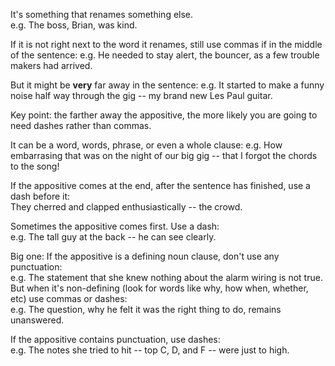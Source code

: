 It's something that renames something else.  
e.g. The boss, Brian, was kind.  

If it is not right next to the word it renames, still use commas if in the middle of the sentence:
e.g. He needed to stay alert, the bouncer, as a few trouble makers had arrived. 

But it might be **very** far away in the sentence:
e.g. It started to make a funny noise half way through the gig -- my brand new Les Paul guitar.

Key point: the farther away the appositive, the more likely you are going to need dashes rather than commas.


It can be a word, words, phrase, or even a whole clause:
e.g. How embarrasing that was on the night of our big gig -- that I forgot the chords to the song!  

If the appositive comes at the end, after the sentence has finished, use a dash before it:  
They cherred and clapped enthusiastically -- the crowd.  

Sometimes the appositive comes first. Use a dash:  
e.g. The tall guy at the back -- he can see clearly.

Big one: If the appositive is a defining noun clause, don't use any punctuation:  
e.g. The statement that she knew nothing about the alarm wiring is not true.  
But when it's non-defining (look for words like why, how when, whether, etc) use commas or dashes:  
e.g. The question, why he felt it was the right thing to do, remains unanswered.  

If the appositive contains punctuation, use dashes:  
e.g. The notes she tried to hit -- top C, D, and F -- were just to high.
